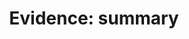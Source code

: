 ---
title: 'Evidence: summary'
field: 'is.evidenceSummary'
slug: 'resource-description-evidence-summary'
description: 'A narrative summary of the evidence presented in the resource.'
required: False
policy: 'Free value. Single value only.'
---